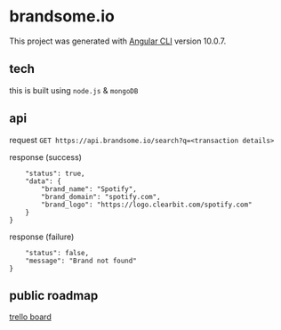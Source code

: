 # brandsome.io

This project was generated with [Angular CLI](https://github.com/angular/angular-cli) version 10.0.7.

## tech

this is built using `node.js` &amp; `mongoDB`

## api

request
`GET https://api.brandsome.io/search?q=<transaction details>`

response (success)
```{
    "status": true,
    "data": {
        "brand_name": "Spotify",
        "brand_domain": "spotify.com",
        "brand_logo": "https://logo.clearbit.com/spotify.com"
    }
}
```

response (failure)
```{
    "status": false,
    "message": "Brand not found"
}
```

## public roadmap

[trello board](https://trello.com/b/EPdv5BDV/brandsomeio)